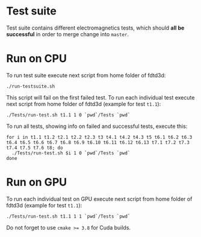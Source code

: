 # Test suite

Test suite contains different electromagnetics tests, which should **all be successful** in order to merge change into `master`.

# Run on CPU

To run test suite execute next script from home folder of fdtd3d:
```
./run-testsuite.sh
```

This script will fail on the first failed test. To run each individual test execute next script from home folder of fdtd3d (example for test `t1.1`):
```
./Tests/run-test.sh t1.1 1 0 `pwd`/Tests `pwd`
```

To run all tests, showing info on failed and successful tests, execute this:
```
for i in t1.1 t1.2 t2.1 t2.2 t2.3 t3 t4.1 t4.2 t4.3 t5 t6.1 t6.2 t6.3 t6.4 t6.5 t6.6 t6.7 t6.8 t6.9 t6.10 t6.11 t6.12 t6.13 t7.1 t7.2 t7.3 t7.4 t7.5 t7.6 t8; do
  ./Tests/run-test.sh $i 1 0 `pwd`/Tests `pwd`
done
```

# Run on GPU

To run each individual test on GPU execute next script from home folder of fdtd3d (example for test `t1.1`):
```
./Tests/run-test.sh t1.1 1 1 `pwd`/Tests `pwd`
```

Do not forget to use `cmake >= 3.8` for Cuda builds.
